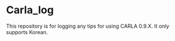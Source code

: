 # Carla_log
This repository is for logging any tips for using CARLA 0.9.X. It only supports Korean.
